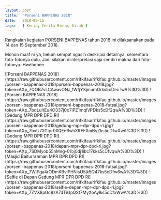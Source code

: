 ```yaml
---
layout: post
title:  "Porseni BAPPENAS 2018"
date:   2018-09-15
tags:   [ Kerja, Cerita Hidup, Kisah ]
---
```


<p class="intro"><span class="dropcap">R</span>angkaian kegiatan PORSENI BAPPENAS tahun 2018 ini dilaksanakan pada 14 dan 15 September 2018.</p>
<p>Mohon maaf  ni ya, belum sempat ngasih deskripsi detailnya, sementara foto-fotonya dulu. Jadi silakan diinterpretasi saja sendiri makna dari foto-fotonya. Hwehehee</p>
![Porseni BAPPENAS 2018](https://raw.githubusercontent.com/rifkifau/rifkifau.github.io/master/images/porseni-bappenas-2018/porseni-bappenas-2018.jpg?token=AXp_7QOB7vLCAwavONJ_1WfjYXjmumOrks5cDecTwA%3D%3D)
![Porseni BAPPENAS 2018](https://raw.githubusercontent.com/rifkifau/rifkifau.github.io/master/images/porseni-bappenas-2018/porseni-bappenas-2018-futsal.jpg?token=AXp_7bdLuIrEu4O037j0o7iPZ1mqIVPDks5cDf2qwA%3D%3D)
![Gedung MPR DPR DPD RI](https://raw.githubusercontent.com/rifkifau/rifkifau.github.io/master/images/porseni-bappenas-2018/gedung-mpr-dpr-dpd-ri.jpg?token=AXp_7bxU7XGipr0XQEe6whXIfFFXmByZks5cDfwXwA%3D%3D)
![Gedung MPR DPR DPD RI](https://raw.githubusercontent.com/rifkifau/rifkifau.github.io/master/images/porseni-bappenas-2018/depan-mpr-dpr-dpd-ri.jpg?token=AXp_7SDMyob55nMng-01bj0dj1ibc17kks5cDfvqwA%3D%3D)
![Masjid Baiturrahman MPR DPR DPD RI](https://raw.githubusercontent.com/rifkifau/rifkifau.github.io/master/images/porseni-bappenas-2018/porseni-bappenas-2018-futsal.jpg?token=AXp_7WjPga4rODmKBviPHNisU5jk5Q47ks5cDfw6wA%3D%3D)
![Selfie di Depan Gedung MPR DPR DPD RI](https://raw.githubusercontent.com/rifkifau/rifkifau.github.io/master/images/porseni-bappenas-2018/selfie-depan-mpr-dpr-dpd-ri.jpg?token=AXp_7ZVX8pGc8zA7dTiGpQSt7MyXoAylks5cDfxWwA%3D%3D)
